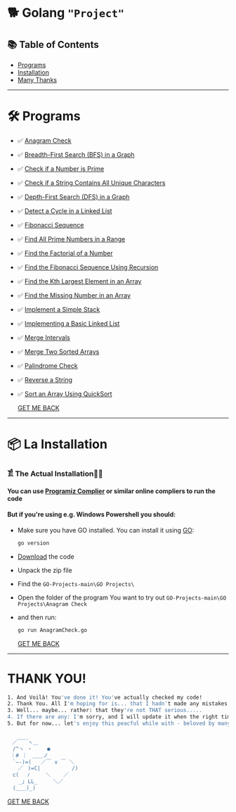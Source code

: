 # 🐕 Golang `"Project"`

## 📚 Table of Contents
- [Programs](#-programs)
- [Installation](#-la-installation)
- [Many Thanks](#thank-you)

---

# 🛠 Programs
- ✅ [Anagram Check](https://github.com/JakubStachh/GO-Projects/tree/main/GO%20Projects/Anagram%20Check)
- ✅ [Breadth-First Search (BFS) in a Graph](https://github.com/JakubStachh/GO-Projects/tree/main/GO%20Projects/Breadth-First%20Search%20(BFS)%20in%20a%20Graph)
- ✅ [Check if a Number is Prime](https://github.com/JakubStachh/GO-Projects/tree/main/GO%20Projects/Check%20if%20a%20Number%20is%20Prime)
- ✅ [Check if a String Contains All Unique Characters](https://github.com/JakubStachh/GO-Projects/tree/main/GO%20Projects/Check%20if%20a%20String%20Contains%20All%20Unique%20Characters)
- ✅ [Depth-First Search (DFS) in a Graph](https://github.com/JakubStachh/GO-Projects/tree/main/GO%20Projects/Depth-First%20Search%20(DFS)%20in%20a%20Graph)
- ✅ [Detect a Cycle in a Linked List](https://github.com/JakubStachh/GO-Projects/tree/main/GO%20Projects/Detect%20a%20Cycle%20in%20a%20Linked%20List)
- ✅ [Fibonacci Sequence](https://github.com/JakubStachh/GO-Projects/tree/main/GO%20Projects/Fibonacci%20Sequence)
- ✅ [Find All Prime Numbers in a Range](https://github.com/JakubStachh/GO-Projects/tree/main/GO%20Projects/Find%20All%20Prime%20Numbers%20in%20a%20Range)
- ✅ [Find the Factorial of a Number](https://github.com/JakubStachh/GO-Projects/tree/main/GO%20Projects/Find%20the%20Factorial%20of%20a%20Number)
- ✅ [Find the Fibonacci Sequence Using Recursion](https://github.com/JakubStachh/GO-Projects/tree/main/GO%20Projects/Find%20the%20Fibonacci%20Sequence%20Using%20Recursion)
- ✅ [Find the Kth Largest Element in an Array](https://github.com/JakubStachh/GO-Projects/tree/main/GO%20Projects/Find%20the%20Kth%20Largest%20Element%20in%20an%20Array)
- ✅ [Find the Missing Number in an Array](https://github.com/JakubStachh/GO-Projects/tree/main/GO%20Projects/Find%20the%20Missing%20Number%20in%20an%20Array)
- ✅ [Implement a Simple Stack](https://github.com/JakubStachh/GO-Projects/tree/main/GO%20Projects/Implement%20a%20Simple%20Stack)
- ✅ [Implementing a Basic Linked List](https://github.com/JakubStachh/GO-Projects/tree/main/GO%20Projects/Implementing%20a%20Basic%20Linked%20List)
- ✅ [Merge Intervals](https://github.com/JakubStachh/GO-Projects/tree/main/GO%20Projects/Merge%20Intervals)
- ✅ [Merge Two Sorted Arrays](https://github.com/JakubStachh/GO-Projects/tree/main/GO%20Projects/Merge%20Two%20Sorted%20Arrays)
- ✅ [Palindrome Check](https://github.com/JakubStachh/GO-Projects/tree/main/GO%20Projects/Palindrome%20Check)
- ✅ [Reverse a String](https://github.com/JakubStachh/GO-Projects/tree/main/GO%20Projects/Reverse%20a%20String)
- ✅ [Sort an Array Using QuickSort](https://github.com/JakubStachh/GO-Projects/tree/main/GO%20Projects/Sort%20an%20Array%20Using%20QuickSort)

  [GET ME BACK](#-table-of-contents)

---
  
# 📦 La Installation

### 𓀃 The Actual Installation🤌🤌

#### You can use [Programiz Complier](https://www.programiz.com/golang/online-compiler/) or similar online compliers to run the code

#### But if you're using e.g. Windows Powershell you should:

- Make sure you have GO installed. You can install it using [GO](https://go.dev/doc/install):

  ```sh
  go version
  ```
  
- [Download](https://github.com/JakubStachh/GO-Projects/archive/refs/heads/main.zip) the code
- Unpack the zip file
- Find the `GO-Projects-main\GO Projects\`
- Open the folder of the program You want to try out `GO-Projects-main\GO Projects\Anagram Check`
- and then run:
  
  ```sh
  go run AnagramCheck.go
  ```
  
  [GET ME BACK](#-table-of-contents)

---
  
# THANK YOU!
```sh
1. And Voilà! You've done it! You've actually checked my code! 
2. Thank You. All I'm hoping for is... that I hadn't made any mistakes.
3. Well... maybe... rather: that they're not THAT serious.....
4. If there are any: I'm sorry, and I will update it when the right time comes.... 
5. But for now... let's enjoy this peacful while with - beloved by many - EL SNOOPY!!!


ㅤ／￣￣ヽ＿
　/^ヽ ・   　●
 ｜# ｜　＿＿ノ
　`―-)=(   ／￣ ∨ ￣ ＼
　　／ㅤ)=C|          /)
　c(　 ﾉ     ＼    ／
　  _｣ LL_     ＼／
　(＿＿)_)
```
[GET ME BACK](#-table-of-contents)
